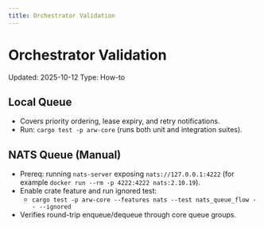 ```yaml
---
title: Orchestrator Validation
---
```


# Orchestrator Validation
Updated: 2025-10-12
Type: How-to

## Local Queue
- Covers priority ordering, lease expiry, and retry notifications.
- Run: `cargo test -p arw-core` (runs both unit and integration suites).

## NATS Queue (Manual)
- Prereq: running `nats-server` exposing `nats://127.0.0.1:4222` (for example `docker run --rm -p 4222:4222 nats:2.10.19`).
- Enable crate feature and run ignored test:
  - `cargo test -p arw-core --features nats --test nats_queue_flow -- --ignored`
- Verifies round-trip enqueue/dequeue through core queue groups.
